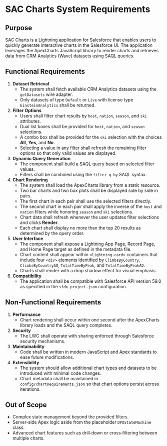 # SAC Charts System Requirements

## Purpose
SAC Charts is a Lightning application for Salesforce that enables users to quickly generate interactive charts in the Salesforce UI. The application leverages the ApexCharts JavaScript library to render charts and retrieves data from CRM Analytics (Wave) datasets using SAQL queries.

## Functional Requirements
1. **Dataset Retrieval**
   - The system shall fetch available CRM Analytics datasets using the `getDatasets` wire adapter.
   - Only datasets of type `Default` or `Live` with license type `EinsteinAnalytics` shall be returned.
2. **Filter Options**
   - Users shall filter chart results by `host`, `nation`, `season`, and `ski` attributes.
   - Dual list boxes shall be provided for `host`, `nation`, and `season` selections.
   - A combo box shall be provided for the `ski` selection with the choices **All**, **Yes**, and **No**.
   - Selecting a value in any filter shall refresh the remaining filter options so that only valid values are displayed.
3. **Dynamic Query Generation**
   - The component shall build a SAQL query based on selected filter values.
   - Filters shall be combined using the `filter q by` SAQL syntax.
4. **Chart Rendering**
   - The system shall load the ApexCharts library from a static resource.
   - Two bar charts and two box plots shall be displayed side by side in pairs.
   - The first chart in each pair shall use the selected filters directly.
   - The second chart in each pair shall apply the inverse of the `host` and `nation` filters while honoring `season` and `ski` selections.
   - Chart data shall refresh whenever the user updates filter selections and clicks **Render**.
   - Each chart shall display no more than the top 20 results as determined by the query order.
5. **User Interface**
   - The component shall expose a Lightning App Page, Record Page, and Home Page target as defined in the metadata file.
   - Chart content shall appear within `<lightning-card>` containers that include four `<div>` elements identified by `ClimbsByCountry`, `ClimbsByCountryAO`, `TotalTimeByPeak`, and `TotalTimeByPeakAO`.
   - Charts shall render with a drop shadow effect for visual emphasis.
6. **Compatibility**
   - The application shall be compatible with Salesforce API version 59.0 as specified in the `sfdx-project.json` configuration.

## Non‑Functional Requirements
1. **Performance**
   - Chart rendering shall occur within one second after the ApexCharts library loads and the SAQL query completes.
2. **Security**
   - The LWC shall operate with sharing enforced through Salesforce security mechanisms.
3. **Maintainability**
   - Code shall be written in modern JavaScript and Apex standards to ease future modifications.
4. **Extensibility**
   - The system should allow additional chart types and datasets to be introduced with minimal code changes.
   - Chart metadata shall be maintained in `config/chartRequirements.json` so that chart options persist across iterations.

## Out of Scope
- Complex state management beyond the provided filters.
- Server-side Apex logic aside from the placeholder `DPOStateMachine` class.
- Advanced chart features such as drill‑down or cross‑filtering between multiple charts.

